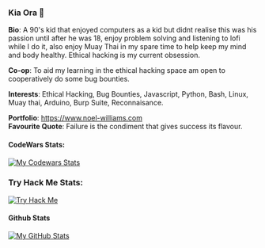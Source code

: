 ### Kia Ora 👋

  **Bio**: A 90's kid that enjoyed computers as a kid but didnt realise this was his passion until after he was 18, enjoy problem solving and listening to lofi while I do it, also enjoy Muay Thai in my spare time to help keep my mind and body healthy. Ethical hacking is my current obsession.
  
  **Co-op**: To aid my learning in the ethical hacking space am open to cooperatively do some bug bounties.

  **Interests**: Ethical Hacking, Bug Bounties, Javascript, Python, Bash, Linux, Muay thai, Arduino, Burp Suite, Reconnaisance.
  
  **Portfolio**: https://www.noel-williams.com  
  **Favourite Quote**: Failure is the condiment that gives success its flavour.    
  
  #### CodeWars Stats: 
[![My Codewars Stats](https://www.codewars.com/users/noelw19/badges/large)]()
  
  ### Try Hack Me Stats:
[![Try Hack Me](https://tryhackme-badges.s3.amazonaws.com/noelw19.png)]()

  #### Github Stats

[![My GitHub Stats](https://github-readme-stats.vercel.app/api/?username=noelw19&count_private=true&theme=tokyonight&showicons=true)]()

<!--
**noelw19/noelw19** is a ✨ _special_ ✨ repository because its `README.md` (this file) appears on your GitHub profile.

Here are some ideas to get you started:

- 🔭 I’m currently working on ...
- 🌱 I’m currently learning ...
- 👯 I’m looking to collaborate on ...
- 🤔 I’m looking for help with ...
- 💬 Ask me about ...
- 📫 How to reach me: ...
- 😄 Pronouns: ...
- ⚡ Fun fact: ...
-->
